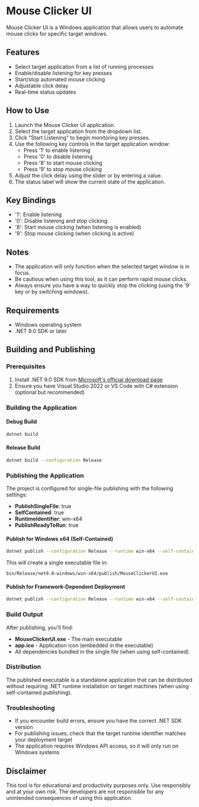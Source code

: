 # Mouse Clicker UI

Mouse Clicker UI is a Windows application that allows users to automate mouse clicks for specific target windows.

## Features

- Select target application from a list of running processes
- Enable/disable listening for key presses
- Start/stop automated mouse clicking
- Adjustable click delay
- Real-time status updates

## How to Use

1. Launch the Mouse Clicker UI application.
2. Select the target application from the dropdown list.
3. Click "Start Listening" to begin monitoring key presses.
4. Use the following key controls in the target application window:
    - Press '1' to enable listening
    - Press '0' to disable listening
    - Press '8' to start mouse clicking
    - Press '9' to stop mouse clicking
5. Adjust the click delay using the slider or by entering a value.
6. The status label will show the current state of the application.

## Key Bindings

- '1': Enable listening
- '0': Disable listening and stop clicking
- '8': Start mouse clicking (when listening is enabled)
- '9': Stop mouse clicking (when clicking is active)

## Notes

- The application will only function when the selected target window is in focus.
- Be cautious when using this tool, as it can perform rapid mouse clicks.
- Always ensure you have a way to quickly stop the clicking (using the '9' key or by switching windows).

## Requirements

- Windows operating system
- .NET 9.0 SDK or later

## Building and Publishing

### Prerequisites

1. Install .NET 9.0 SDK from [Microsoft's official download page](https://dotnet.microsoft.com/download/dotnet/9.0)
2. Ensure you have Visual Studio 2022 or VS Code with C# extension (optional but recommended)

### Building the Application

#### Debug Build
```bash
dotnet build
```

#### Release Build
```bash
dotnet build --configuration Release
```

### Publishing the Application

The project is configured for single-file publishing with the following settings:
- **PublishSingleFile**: true
- **SelfContained**: true  
- **RuntimeIdentifier**: win-x64
- **PublishReadyToRun**: true

#### Publish for Windows x64 (Self-Contained)
```bash
dotnet publish --configuration Release --runtime win-x64 --self-contained true
```

This will create a single executable file in:
```
bin/Release/net9.0-windows/win-x64/publish/MouseClickerUI.exe
```

#### Publish for Framework-Dependent Deployment
```bash
dotnet publish --configuration Release --runtime win-x64 --self-contained false
```

### Build Output

After publishing, you'll find:
- **MouseClickerUI.exe** - The main executable
- **app.ico** - Application icon (embedded in the executable)
- All dependencies bundled in the single file (when using self-contained)

### Distribution

The published executable is a standalone application that can be distributed without requiring .NET runtime installation on target machines (when using self-contained publishing).

### Troubleshooting

- If you encounter build errors, ensure you have the correct .NET SDK version
- For publishing issues, check that the target runtime identifier matches your deployment target
- The application requires Windows API access, so it will only run on Windows systems

## Disclaimer

This tool is for educational and productivity purposes only. Use responsibly and at your own risk. The developers are
not responsible for any unintended consequences of using this application.

